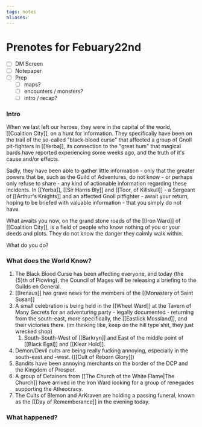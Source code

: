 ```yaml
---
tags: notes
aliases:
---
```


# Prenotes for Febuary22nd
- [ ] DM Screen
- [ ] Notepaper
- [ ] Prep
	- [ ] maps?
	- [ ] encounters / monsters?
	- [ ] intro / recap?

### Intro

When we last left our heroes, they were in the capital of the world, [[Coalition City]], on a hunt for information. They specifically have been on the trail of the so-called "black-blood curse" that affected a group of Gnoll pit-fighters in [[Yerba]], its connection to the "great hum" that magical bards have reported experiencing some weeks ago, and the truth of it's cause and/or effects.

Sadly, they have been able to gather little information - only that the greater powers that be, such as the Guild of Adventures, do not know - or perhaps only refuse to share - any kind of actionable information regarding these incidents. In [[Yerba]], [[Sir Harris Bly]] and [[Toor, of Killskull]] - a Sergeant of [[Arthur's Knights]] and an affected Gnoll pitfighter - await your return, hoping to be briefed with valuable information - that you simply do not have.

What awaits you now, on the grand stone roads of the [[Iron Ward]] of [[Coalition City]], is a field of people who know nothing of you or your deeds and plots. They do not know the danger they calmly walk within. 

What do you do?

### What does the World Know?

1. The Black Blood Curse has been affecting everyone, and today (the {5}th of Plowing), the Council of Mages will be releasing a briefing to the Guilds en General.
2. [[Irenaus]] has grave news for the members of the [[Monastery of Saint Susan]]
3. A small celebration is being held in the [[Wheel Ward]] at the Tavern of Many Secrets for an adventuring party - legally documented - returning from the south-east, more specifically, the [[Eastlick Mossland]], and their victories there. (im thinking like, keep on the hill type shit, they just wrecked shop)
	1. South-South-West of [[Barkryn]] and East of the middle point of [[Black Egal]] and [[Klear Hold]].
4. Demon/Devil cults are being really fucking annoying, especially in the south-east and -west. ([[Cult of Reborn Glory]])
5. Bandits have been annoying merchants on the border of the DCP and the Kingdom of Prosper.
6. A group of Detainers from [[The Church of the White Flame|The Church]] have arrived in the Iron Ward looking for a group of renegades supporting the Atheocracy.
7. The Cults of Blemon and ArKraven are holding a passing funeral, known as the [[Day of Rememberance]] in the evening today.

### What happened?